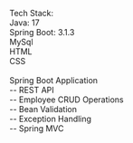 Tech Stack: </br>
  Java: 17 </br>
  Spring Boot: 3.1.3 </br>
  MySql </br>
  HTML </br>
  CSS </br>
</br>
Spring Boot Application </br>
-- REST API </br>
-- Employee CRUD Operations </br>
-- Bean Validation </br>
-- Exception Handling </br>
-- Spring MVC </br>
